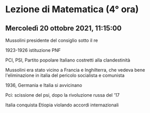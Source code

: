 # Lezione di Matematica (4° ora)
## Mercoledì 20 ottobre 2021, 11:15:00

Mussolini presidente del consiglio sotto il re

1923-1926 istituzione PNF

PCI, PSI, Partito popolare Italiano costretti alla clandestinità

Mussolini era stato vicino a Francia e Inghilterra, che vedeva bene l'eliminazione in italia del pericolo socialista e comunista

1936, Germania e Italia si avvicinano

Pci: scissione del psi, dopo la rivoluzione russa del '17

Italia conquista Etiopia violando accordi internazionali
<!--stackedit_data:
eyJoaXN0b3J5IjpbLTIxMzE0NTY2NSwtMTM4MDUwNTU2MV19
-->